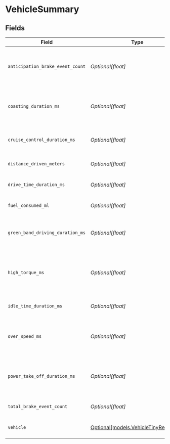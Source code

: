# VehicleSummary


## Fields

| Field                                                                    | Type                                                                     | Required                                                                 | Description                                                              |
| ------------------------------------------------------------------------ | ------------------------------------------------------------------------ | ------------------------------------------------------------------------ | ------------------------------------------------------------------------ |
| `anticipation_brake_event_count`                                         | *Optional[float]*                                                        | :heavy_minus_sign:                                                       | Quick braking events (less than one second after accelerating).          |
| `coasting_duration_ms`                                                   | *Optional[float]*                                                        | :heavy_minus_sign:                                                       | Time spent without engaging the accelerator or brake in milliseconds.    |
| `cruise_control_duration_ms`                                             | *Optional[float]*                                                        | :heavy_minus_sign:                                                       | Time spent in cruise control in milliseconds.                            |
| `distance_driven_meters`                                                 | *Optional[float]*                                                        | :heavy_minus_sign:                                                       | Distance driven in meters.                                               |
| `drive_time_duration_ms`                                                 | *Optional[float]*                                                        | :heavy_minus_sign:                                                       | Time driven in milliseconds.                                             |
| `fuel_consumed_ml`                                                       | *Optional[float]*                                                        | :heavy_minus_sign:                                                       | Fuel consumption in milliliters.                                         |
| `green_band_driving_duration_ms`                                         | *Optional[float]*                                                        | :heavy_minus_sign:                                                       | Time in efficient RPM (800 to 17000) in milliseconds.                    |
| `high_torque_ms`                                                         | *Optional[float]*                                                        | :heavy_minus_sign:                                                       | Time the vehicle engine torque is greater than 90% in milliseconds.      |
| `idle_time_duration_ms`                                                  | *Optional[float]*                                                        | :heavy_minus_sign:                                                       | Time spent idling in milliseconds.                                       |
| `over_speed_ms`                                                          | *Optional[float]*                                                        | :heavy_minus_sign:                                                       | Driving time spent over the efficient speed threshold in milliseconds.   |
| `power_take_off_duration_ms`                                             | *Optional[float]*                                                        | :heavy_minus_sign:                                                       | Time spent with power take off enabled while idling in milliseconds.     |
| `total_brake_event_count`                                                | *Optional[float]*                                                        | :heavy_minus_sign:                                                       | Total number of brake events.                                            |
| `vehicle`                                                                | [Optional[models.VehicleTinyResponse]](../models/vehicletinyresponse.md) | :heavy_minus_sign:                                                       | A minified vehicle object.                                               |